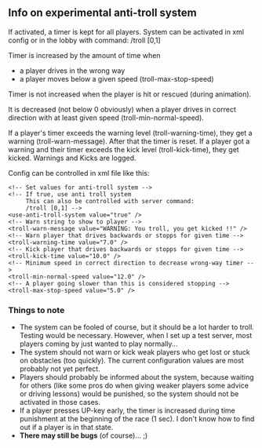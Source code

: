 ## Info on experimental anti-troll system
If activated, a timer is kept for all players. System can be activated in xml config or in the lobby with command:
/troll [0,1]

Timer is increased by the amount of time when
* a player drives in the wrong way
* a player moves below a given speed (troll-max-stop-speed)

Timer is not increased when the player is hit or rescued (during animation).

It is decreased (not below 0 obviously) when a player drives in correct direction with at least given speed (troll-min-normal-speed).

If a player's timer exceeds the warning level (troll-warning-time), they get a warning (troll-warn-message). After that the timer is reset.
If a player got a warning and their timer exceeds the kick level (troll-kick-time), they get kicked.
Warnings and Kicks are logged.

Config can be controlled in xml file like this:

    <!-- Set values for anti-troll system -->
    <!-- If true, use anti troll system
         This can also be controlled with server command:
         /troll [0,1] -->
    <use-anti-troll-system value="true" />
    <!-- Warn string to show to player -->
    <troll-warn-message value="WARNING: You troll, you get kicked !!" />
    <!-- Warn player that drives backwards or stopps for given time -->
    <troll-warning-time value="7.0" />
    <!-- Kick player that drives backwards or stopps for given time -->
    <troll-kick-time value="10.0" />
    <!-- Minimum speed in correct direction to decrease wrong-way timer -->
    <troll-min-normal-speed value="12.0" />
    <!-- A player going slower than this is considered stopping -->
    <troll-max-stop-speed value="5.0" />

### Things to note
* The system can be fooled of course, but it should be a lot harder to troll. Testing would be necessary. However, when I set up a test server, most players coming by just wanted to play normally...
* The system should not warn or kick weak players who get lost or stuck on obstacles (too quickly). The current configuration values are most probably not yet perfect.
* Players should probably be informed about the system, because waiting for others (like some pros do when giving weaker players some advice or driving lessons) would be punished, so the system should not be activated in those cases.
* If a player presses UP-key early, the timer is increased during time punishment at the beginning of the race (1 sec). I don't know how to find out if a player is in that state.
* **There may still be bugs** (of course)... ;)
